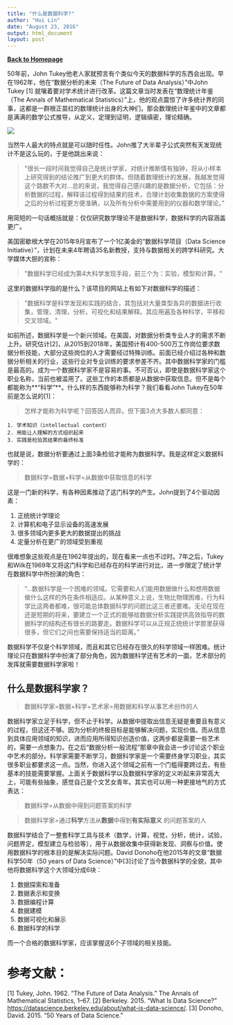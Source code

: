 ```yaml
---
title: "什么是数据科学?"
author: "Hui Lin"
date: "August 23, 2016"
output: html_document
layout: post
---
```



**[Back to Homepage](http://scientistcafe.com)**

50年前，John Tukey他老人家就预言有个类似今天的数据科学的东西会出现。早在1962年，他在“数据分析的未来（The Future of Data Analysis）”中John Tukey [1] 就嚷着要对学术统计进行改革。这篇文章当时发表在“数理统计年鉴（The Annals of Mathematical Statistics）”上，他的观点震惊了许多统计界的同事，这都是一群根正苗红的数理统计出身的大神们，那会数理统计年鉴中的文章都是满满的数学公式推导，从定义，定理到证明，逻辑缜密，理论精确。

![](http://upload-images.jianshu.io/upload_images/2825142-a12b0678d6ed844a.png?imageMogr2/auto-orient/strip%7CimageView2/2/w/1240)

当然牛人最大的特点就是可以随时任性。John推了大半辈子公式突然有天发现统计不是这么玩的，于是他跳出来说：

> "很长一段时间我觉得自己是统计学家，对统计推断情有独钟，将从小样本上研究得到的结论推广到更大的群体。但随着数理统计的发展，我越发觉得这个路数不大对...总的来说，我觉得自己感兴趣的是数据分析，它包括：分析数据的过程，解释该过程得到结果的技术，合理计划收集数据的方案使得之后的分析过程更方便准确，以及所有分析中需要用到的仪器和数学理论。”

用简短的一句话概括就是：仅仅研究数学理论不是数据科学，数据科学的内容涵盖更广。

美国密歇根大学在2015年9月宣布了一个1亿美金的“数据科学项目（Data Science Initiative）”，计划在未来4年聘请35名新教授，支持与数据相关的跨学科研究。大学媒体大胆的宣称：

> "数据科学已经成为第4大科学发现手段，前三个为：实验，模型和计算。"

这里的数据科学指的是什么？该项目的网站上有如下对数据科学的描述：

> "数据科学是科学发现和实践的结合，其包括对大量类型各异的数据进行收集，管理，清理，分析，可视化和结果解释。其应用遍及各种科学，平移和交叉领域。"

如前所述，数据科学是一个新兴领域。在美国，对数据分析类专业人才的需求不断上升。研究估计[2]，从2015到2018年，美国预计有400-500万工作岗位要求数据分析技能，大部分这些岗位的人才需要经过特殊训练。前面已经介绍过各种和数据分析相关的行业，这些行业对专业训练的要求参差不齐。其中数据科学家的门槛是最高的。成为一个数据科学家不是容易的事。不可否认，即使是数据科学家这个职业名称，当前也被滥用了。这些工作的本质都是从数据中获取信息。但不是每个都能称为**“科学”**。什么样的东西能够称为科学？我们看看John Tukey在50年前是怎么说的[1]：

> 怎样才能称为科学呢？回答因人而异。但下面3点大多数人都同意：
>
    1. 学术知识（intellectual content） 
    2. 用能让人理解的方式组织起来  
    3. 实践是检验其结果的最终标准  

也就是说，数据分析要通过上面3条检验才能称为数据科学。我是这样定义数据科学的：

> 数据科学=数据+科学=从数据中获取信息的科学

这是一门新的科学，有各种因素推动了这门科学的产生。John提到了4个驱动因素：
>  
  1. 正统统计学理论 
  2. 计算机和电子显示设备的高速发展  
  3. 很多领域内更多更大的数据提出的挑战
  4. 定量分析在更广的领域受到重视
    
很难想象这些观点是在1962年提出的，现在看来一点也不过时。7年之后，Tukey和Wilk在1969年又将这门科学和已经存在的科学进行对比，进一步限定了统计学在数据科学中所扮演的角色：

> “...数据科学是一个困难的领域。它需要和人们能用数据做什么和想用数据做什么这样的外在条件相适应。从某种意义上说，生物比物理困难，行为科学比这两者都难，很可能总体数据科学的问题比这三者还要难。无论在现在还是短期的将来，要建立一个正式的能够给数据分析实践提供高效指导的数据科学的结构还有很长的路要走。数据科学可以从正规正统统计学那里获得很多，但它们之间也需要保持适当的距离。”

数据科学不仅是个科学领域，而且和其它已经存在很久的科学领域一样困难。统计理论只在数据科学中扮演了部分角色，因为数据科学还有艺术的一面，艺术部分的发挥就需要数据科学家啦！

## 什么是数据科学家？

> 数据科学家=数据+科学+艺术家=用数据和科学从事艺术创作的人
 
数据科学家立足于科学，但不止于科学。从数据中提取出信息无疑是重要且有意义的过程，但这还不够。因为分析的终极目标是能够解决问题，实现价值。而从信息到具体应用领域的知识，进而应用所得知识创造价值，这两步都是需要一些艺术的，需要一点想象力。在之后“数据分析一般流程”那章中我会进一步讨论这个职业中艺术的部分。科学家需要不断学习，数据科学家是一个需要终身学习职业，其实很多职业都要求这一点。当然，你进入这个领域之前有一个门槛得要跨过去，有些基本的技能需要掌握。上面关于数据科学以及数据科学家的定义听起来非常高大上，可能有些抽象，感觉自己是个文艺女青年。其实也可以用一种更接地气的方式表达：

 > 数据科学=从数据中得到问题答案的科学 
 
 > 数据科学家=通过**科学**方法从**数据**中得到**有实际意义** 的问题答案的人

数据科学结合了一整套科学工具与技术（数学，计算，视觉，分析，统计，试验，问题界定，模型建立与检验等），用于从数据收集中获得新发现、洞察与价值。使用数据科学的根本目的是解决实际问题。David Donoho在他2015年的文章“数据科学50年（50 years of Data Science）”中[3]讨论了当今数据科学的全貌，其中他将数据科学这个大领域分成6块：

>  
  1. 数据探索和准备 
  2. 数据表示和变换  
  3. 数据编程计算
  4. 数据建模 
  5. 数据可视化和展示  
  6. 数据科学的科学
    
而一个合格的数据科学家，应该掌握这6个子领域的相关技能。

# 参考文献：

[1] Tukey, John. 1962. “The Future of Data Analysis.” The Annals of Mathematical Statistics, 1–67.
[2] Berkeley. 2015. “What Is Data Science?” https://datascience.berkeley.edu/about/what-is-data-science/.
[3] Donoho, David. 2015. “50 Years of Data Science.”